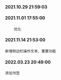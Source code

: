 #### 2021.10.29 21:59:03

#### 2021.11.01 17:55:00
```
    优化
```
#### 2021.11.14 21:53:00
```
新增侧边栏操作文本、重置功能
```

#### 2022.03.23 20:49:00

```
添加书签
```
